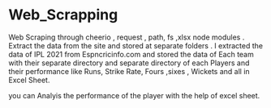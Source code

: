 # Web_Scrapping
Web Scraping through cheerio , request , path, fs ,xlsx node modules . Extract the data from the site and stored at separate folders . I extracted the data of IPL 2021 from Espncricinfo.com and stored the data of Each team with their separate directory and separate directory of each Players and their performance like Runs, Strike Rate, Fours ,sixes , Wickets and all  in Excel Sheet.

you can Analyis the performance of the player with the help of excel sheet.
